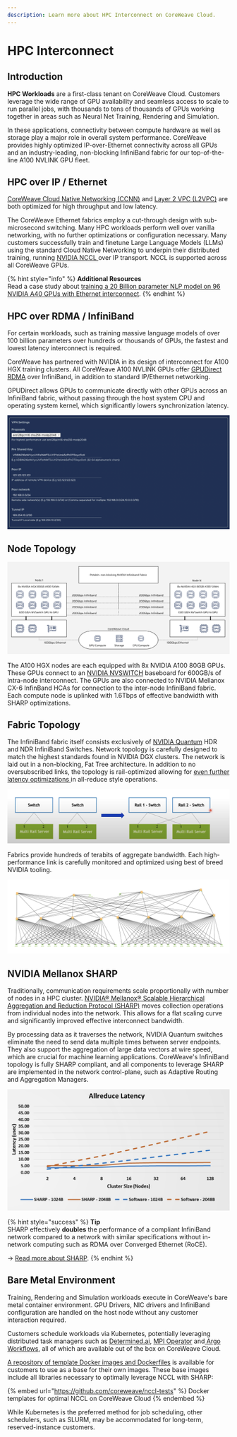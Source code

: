 ```yaml
---
description: Learn more about HPC Interconnect on CoreWeave Cloud.
---
```


# HPC Interconnect

## Introduction

**HPC Workloads** are a first-class tenant on CoreWeave Cloud. Customers leverage the wide range of GPU availability and seamless access to scale to run parallel jobs, with thousands to tens of thousands of GPUs working together in areas such as Neural Net Training, Rendering and Simulation.

In these applications, connectivity between compute hardware as well as storage play a major role in overall system performance. CoreWeave provides highly optimized IP-over-Ethernet connectivity across all GPUs and an industry-leading, non-blocking InfiniBand fabric for our top-of-the-line A100 NVLINK GPU fleet.

## HPC over IP / Ethernet

[CoreWeave Cloud Native Networking (CCNN)](coreweave-cloud-native-networking-ccnn.md) and [Layer 2 VPC (L2VPC)](layer-2-vpc-l2vpc/) are both optimized for high throughput and low latency.

The CoreWeave Ethernet fabrics employ a cut-through design with sub-microsecond switching. Many HPC workloads perform well over vanilla networking, with no further optimizations or configuration necessary. Many customers successfully train and finetune Large Language Models (LLMs) using the standard Cloud Native Networking to underpin their distributed training, running [NVIDIA NCCL ](https://developer.nvidia.com/nccl)over IP transport. NCCL is supported across all CoreWeave GPUs.

{% hint style="info" %}
**Additional Resources**\
Read a case study about [training a 20 Billion parameter NLP model on 96 NVIDIA A40 GPUs with Ethernet interconnect](https://blog.coreweave.com/coreweave-and-bit192-inc.-help-gpt-neox-20b-reach-japan).
{% endhint %}

## HPC over RDMA / InfiniBand

For certain workloads, such as training massive language models of over 100 billion parameters over hundreds or thousands of GPUs, the fastest and lowest latency interconnect is required.

CoreWeave has partnered with NVIDIA in its design of interconnect for A100 HGX training clusters. All CoreWeave A100 NVLINK GPUs offer [GPUDirect RDMA](https://developer.nvidia.com/gpudirect) over InfiniBand, in addition to standard IP/Ethernet networking.

GPUDirect allows GPUs to communicate directly with other GPUs across an InfiniBand fabric, without passing through the host system CPU and operating system kernel, which significantly lowers synchronization latency.

![NVIDIA Mellanox Quantum leaf switches in the CoreWeave LAS1 datacenter](<../../.gitbook/assets/image (1) (2) (1).png>)

## **Node Topology**

![](<../../.gitbook/assets/image (11) (2).png>)

The A100 HGX nodes are each equipped with 8x NVIDIA A100 80GB GPUs. These GPUs connect to an [NVIDIA NVSWITCH](https://www.nvidia.com/en-us/data-center/nvlink/) baseboard for 600GB/s of intra-node interconnect. The GPUs are also connected to NVIDIA Mellanox CX-6 InfinBand HCAs for connection to the inter-node InfiniBand fabric. Each compute node is uplinked with 1.6Tbps of effective bandwidth with SHARP optimizations.

## **Fabric Topology**

The InfiniBand fabric itself consists exclusively of [NVIDIA Quantum](https://www.nvidia.com/en-us/networking/quantum2/) HDR and NDR InfiniBand Switches. Network topology is carefully designed to match the highest standards found in NVIDIA DGX clusters. The network is laid out in a non-blocking, Fat Tree architecture. In addition to no oversubscribed links, the topology is rail-optimized allowing for [even further latency optimizations ](https://developer.nvidia.com/blog/doubling-all2all-performance-with-nvidia-collective-communication-library-2-12/)in all-reduce style operations.

![Rail-Optimized design](<../../.gitbook/assets/Screen Shot 2022-06-16 at 10.09.10 PM (1).png>)

Fabrics provide hundreds of terabits of aggregate bandwidth. Each high-performance link is carefully monitored and optimized using best of breed NVIDIA tooling.

![Topology of typical CoreWeave HGX A100 Cluster](<../../.gitbook/assets/image (10) (1).png>)

## NVIDIA Mellanox SHARP

Traditionally, communication requirements scale proportionally with number of nodes in a HPC cluster. [NVIDIA® Mellanox® Scalable Hierarchical Aggregation and Reduction Protocol (SHARP)](https://docs.nvidia.com/networking/display/sharpv270) moves collection operations from individual nodes into the network. This allows for a flat scaling curve and significantly improved effective interconnect bandwidth.

By processing data as it traverses the network, NVIDIA Quantum switches eliminate the need to send data multiple times between server endpoints. They also support the aggregation of large data vectors at wire speed, which are crucial for machine learning applications. CoreWeave's InfiniBand topology is fully SHARP compliant, and all components to leverage SHARP are implemented in the network control-plane, such as Adaptive Routing and Aggregation Managers.

![](<../../.gitbook/assets/Screen Shot 2022-07-20 at 9.35.44 PM (1).png>)

{% hint style="success" %}
**Tip**\
SHARP effectively **doubles** the performance of a compliant InfiniBand network compared to a network with similar specifications without in-network computing such as RDMA over Converged Ethernet (RoCE).

\-> [Read more about SHARP](https://on-demand.gputechconf.com/ai-conference-2019/T6-5\_\_Qingchung%20Song\(Mellanox\)\_Mellanox%20In-Network%20Computing%20for%20AI%20and%20the%20development%20with%20NVIDIA\_Final.pdf).
{% endhint %}

## Bare Metal Environment

Training, Rendering and Simulation workloads execute in CoreWeave's bare metal container environment. GPU Drivers, NIC drivers and InfiniBand configuration are handled on the host node without any customer interaction required.

Customers schedule workloads via Kubernetes, potentially leveraging distributed task managers such as [Determined.ai](https://www.determined.ai/), [MPI Operator](https://github.com/kubeflow/mpi-operator) and[ Argo Workflows](../../../workflows/argo.md), all of which are available out of the box on CoreWeave Cloud.

[A repository of template Docker images and Dockerfiles](https://github.com/coreweave/nccl-tests) is available for customers to use as a base for their own images. These base images include all libraries necessary to optimally leverage NCCL with SHARP:

{% embed url="https://github.com/coreweave/nccl-tests" %}
Docker templates for optimal NCCL on CoreWeave Cloud
{% endembed %}

While Kubernetes is the preferred method for job scheduling, other schedulers, such as SLURM, may be accommodated for long-term, reserved-instance customers.
